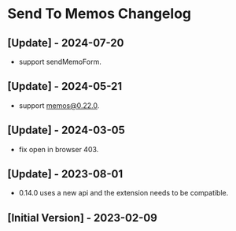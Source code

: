 # Send To Memos Changelog

## [Update] - 2024-07-20

- support sendMemoForm.

## [Update] - 2024-05-21

- support memos@0.22.0.

## [Update] - 2024-03-05

- fix open in browser 403.

## [Update] - 2023-08-01

- 0.14.0 uses a new api and the extension needs to be compatible.

## [Initial Version] - 2023-02-09
